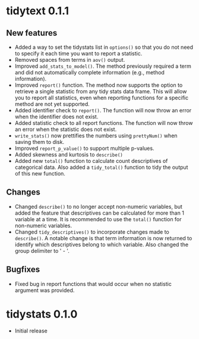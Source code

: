 
# tidytext 0.1.1

## New features

* Added a way to set the tidystats list in `options()` so that you do not need to specify it each time you want to report a statistic.
* Removed spaces from terms in `aov()` output.
* Improved `add_stats_to_model()`. The method previously required a term and did not automatically complete information (e.g., method information).
* Improved `report()` function. The method now supports the option to retrieve a single statistic from any tidy stats data frame. This will allow you to report all statistics, even when reporting functions for a specific method are not yet supported.
* Added identifier check to `report()`. The function will now throw an error when the identifier does not exist.
* Added statistic check to all report functions. The function will now throw an error when the statistic does not exist.
* `write_stats()` now prettifies the numbers using `prettyNum()` when saving them to disk.
* Improved `report_p_value()` to support multiple p-values.
* Added skewness and kurtosis to `describe()`
* Added new `total()` function to calculate count descriptives of categorical data. Also added a `tidy_total()` function to tidy the output of this new function.

## Changes

* Changed `describe()` to no longer accept non-numeric variables, but added the feature that descriptives can be calculated for more than 1 variable at a time. It is recommended to use the `total()` function for non-numeric variables.
* Changed `tidy_descriptives()` to incorporate changes made to `describe()`. A notable change is that term information is now returned to identify which descriptives belong to which variable. Also changed the group delimiter to ' - '.

## Bugfixes

* Fixed bug in report functions that would occur when no statistic argument was provided.

# tidystats 0.1.0

* Initial release
